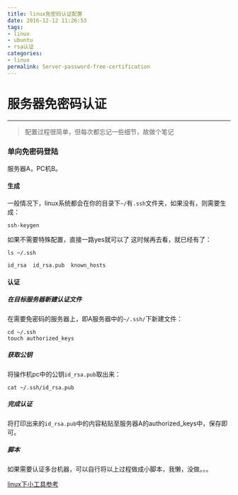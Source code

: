 ```yaml
---
title: linux免密码认证配置
date: 2016-12-12 11:26:53
tags: 
- linux
- ubuntu
- rsa认证
categories:
- linux
permalink: Server-password-free-certification
---
```

# 服务器免密码认证
----

> 配置过程很简单，但每次都忘记一些细节，故做个笔记

<!--more-->
### 单向免密码登陆

服务器A，PC机B。

#### 生成
一般情况下，linux系统都会在你的目录下`~/`有`.ssh`文件夹，如果没有，则需要生成：
```shell
ssh-keygen
```
如果不需要特殊配置，直接一路yes就可以了
这时候再去看，就已经有了：
```shell
ls ~/.ssh

id_rsa  id_rsa.pub  known_hosts
```

#### 认证
##### 在目标服务器新建认证文件
在需要免密码的服务器上，即A服务器中的`~/.ssh/`下新建文件：
```shell
cd ~/.ssh
touch authorized_keys
```
##### 获取公钥
将操作机pc中的公钥`id_rsa.pub`取出来：
```shell
cat ~/.ssh/id_rsa.pub
```

##### 完成认证
将打印出来的`id_rsa.pub`中的内容粘贴至服务器A的authorized_keys中，保存即可。

##### 脚本
如果需要认证多台机器，可以自行将以上过程做成小脚本，我懒，没做。。。

[linux下小工具参考](http://kuanghy.github.io/2016/09/01/linux-softwares)

